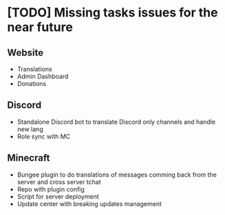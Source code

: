 # [TODO] Missing tasks issues for the near future


## Website
- Translations
- Admin Dashboard
- Donations


## Discord
- Standalone Discord bot to translate Discord only channels and handle new lang
- Role sync with MC


## Minecraft
- Bungee plugin to do translations of messages comming back from the server and cross server tchat
- Repo with plugin config
- Script for server deployment
- Update center with breaking updates management

